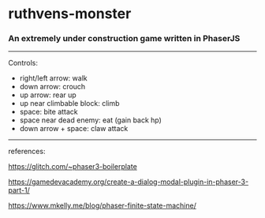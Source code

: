 # ruthvens-monster

### An extremely under construction game written in PhaserJS

-------------------

Controls:

+ right/left arrow: walk
+ down arrow: crouch
+ up arrow: rear up
+ up near climbable block: climb
+ space: bite attack
+ space near dead enemy: eat (gain back hp)
+ down arrow + space: claw attack

---------

references:

https://glitch.com/~phaser3-boilerplate

https://gamedevacademy.org/create-a-dialog-modal-plugin-in-phaser-3-part-1/

https://www.mkelly.me/blog/phaser-finite-state-machine/